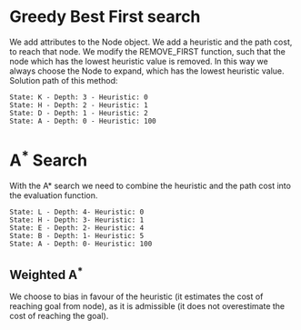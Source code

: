# Greedy Best First search

We add attributes to the Node object. We add a heuristic and the path cost, to
reach that node. We modify the REMOVE_FIRST function, such that the node which
has the lowest heuristic value is removed. In this way we always choose the Node
to expand, which has the lowest heuristic value. Solution path of this method:

```
State: K - Depth: 3 - Heuristic: 0
State: H - Depth: 2 - Heuristic: 1
State: D - Depth: 1 - Heuristic: 2
State: A - Depth: 0 - Heuristic: 100
```

# A$^*$ Search
With the A* search we need to combine the heuristic and the path cost into the
evaluation function. 

```
State: L - Depth: 4- Heuristic: 0
State: H - Depth: 3- Heuristic: 1
State: E - Depth: 2- Heuristic: 4
State: B - Depth: 1- Heuristic: 5
State: A - Depth: 0- Heuristic: 100
```

## Weighted A$^*$

We choose to bias in favour of the heuristic (it estimates the cost of reaching
goal from node), as it is admissible (it does not overestimate the cost of
reaching the goal).
